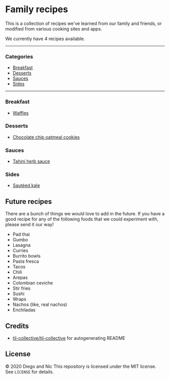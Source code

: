 # Family recipes
This is a collection of recipes we've learned from our family and friends, or modified
from various cooking sites and apps.

We currently have 4 recipes available.

---
### Categories
* [Breakfast](#breakfast)
* [Desserts](#desserts)
* [Sauces](#sauces)
* [Sides](#sides)

---
### Breakfast

- [Waffles](breakfast/waffles.md)

### Desserts

- [Chocolate chip oatmeal cookies](desserts/chocolate-chip-oatmeal-cookies.md)

### Sauces

- [Tahini herb sauce](sauces/tahini-herb-sauce.md)

### Sides

- [Sautéed kale](sides/sauteed-kale.md)

## Future recipes
There are a bunch of things we would love to add in the future. If you have a good recipe
for any of the following foods that we could experiment with, please send it our way!
- Pad thai
- Gumbo
- Lasagna
- Curries
- Burrito bowls
- Pasta fresca
- Tacos
- Chili
- Arepas
- Colombian ceviche
- Stir fries
- Sushi
- Wraps
- Nachos (like, real nachos)
- Enchiladas

## Credits
- [til-collective/til-collective](https://github.com/til-collective/til-collective)
for autogenerating README

## License
&copy; 2020 Diego and Nic
This repository is licensed under the MIT license. See `LICENSE` for details.
